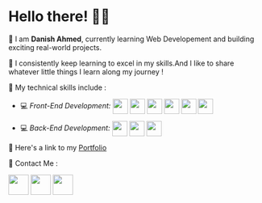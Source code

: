 # Hello there! 👋🏻


📌 I am **Danish Ahmed**, currently learning Web Developement and building exciting real-world projects.

📌 I consistently keep learning to excel in my skills.And I like to share whatever little things I learn along my journey !

📌 My technical skills include :



 - 💻 *Front-End Development:* <img align="center" height="30" src="https://img.icons8.com/color/144/000000/html-5.png"/> <img align="center" height="30" src="https://img.icons8.com/color/144/000000/css3.png"/> <img align="center" height="30" src="https://img.icons8.com/color/144/000000/javascript.png"/> <img align="center" height="30" src="https://img.icons8.com/color/144/000000/typescript.png"/> <img align="center" height="30" src="https://img.icons8.com/ultraviolet/480/000000/react.png"/> <img align="center" height="30" src="https://img.icons8.com/color/144/000000/redux.png"/> 
 
 - 💻 *Back-End Development:* <img align="center" height="30" src="https://img.icons8.com/color/144/000000/nodejs.png"/> <img align="center" height="30" src="https://img.icons8.com/color/144/000000/express.png"/> <img align="center" height="30" src="https://img.icons8.com/color/144/000000/mongodb.png"/> 



📌 Here's a link to my [Portfolio](https://danishahmed.netlify.app/)


📌 Contact Me :

[<img align="center" height="40" src="https://img.icons8.com/color/48/000000/hot-article.png"/>](https://hashnode.com/@DanishA27)
[<img align="center" height="40" src="https://img.icons8.com/color/144/000000/linkedin.png"/>](https://www.linkedin.com/in/danishahmed27)
[<img align="center" height="40" src="https://img.icons8.com/fluent/144/000000/twitter.png"/>](https://twitter.com/sum1writes)
